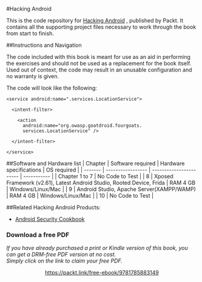 #Hacking Android

This is the code repository for [Hacking Android](https://www.packtpub.com/networking-and-servers/hacking-android?utm_source=github&utm_medium=repository&utm_campaign=9781785883149) , published by Packt. It contains all the supporting project files necessary to work through the book from start to finish.

##Instructions and Navigation

The code included with this book is meant for use as an aid in performing the exercises and should not be used as a replacement for the book itself.
Used out of context, the code may result in an unusable configuration and no warranty is given.

The code will look like the following:
```
<service android:name=".services.LocationService">

  <intent-filter>

    <action 
      android:name="org.owasp.goatdroid.fourgoats.
      services.LocationService" />

  </intent-filter>

</service>
```

##Software and Hardware list
| Chapter | Software required | Hardware specifications | OS required |
| ------- | ----------------- | ----------------------- | ----------- |
| Chapter 1 to 7 | No Code to Test |
| 8 | Xposed Framework (v2.61), Latest Android Studio, Rooted Device, Frida | RAM 4 GB | Windows/Linux/Mac |
| 9 | Android Studio, Apache Server(XAMPP/WAMP) | RAM 4 GB | Windows/Linux/Mac |
| 10 | No Code to Test |



##Related Hacking Android Products:

* [Android Security Cookbook](https://www.packtpub.com/application-development/android-security-cookbook?utm_source=github&utm_medium=repository&utm_campaign=9781782167167)

### Download a free PDF

 <i>If you have already purchased a print or Kindle version of this book, you can get a DRM-free PDF version at no cost.<br>Simply click on the link to claim your free PDF.</i>
<p align="center"> <a href="https://packt.link/free-ebook/9781785883149">https://packt.link/free-ebook/9781785883149 </a> </p>